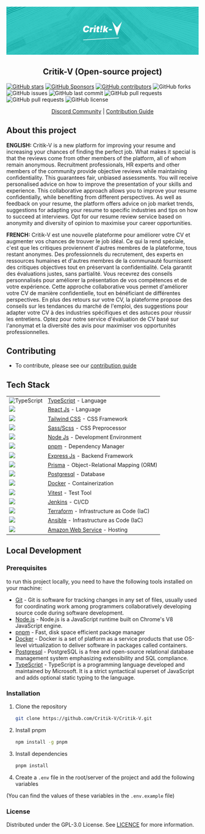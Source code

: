 ![Critik-V logo](./assets/BANNER_README.png)

<h2 align="center">
Critik-V (Open-source project)
</h2>

[![GitHub stars](https://img.shields.io/github/stars/Critik-V/Critik-V.svg?style=social&label=Star)](https://github.com/Critik-V/Critik-V)
[![GitHub Sponsors](https://img.shields.io/github/sponsors/Critik-V.svg?style=social)](https://github.com/sponsors/Critik-V)
[![GitHub contributors](https://img.shields.io/github/contributors/Critik-V/Critik-V.svg)](https://github.com/Critik-V/Critik-V/graphs/contributors)
![GitHub forks](https://img.shields.io/github/forks/Critik-V/Critik-V.svg)
![GitHub issues](https://img.shields.io/github/issues/Critik-V/Critik-V.svg)
![GitHub last commit](https://img.shields.io/github/last-commit/Critik-V/Critik-V.svg)
![GitHub pull requests](https://img.shields.io/github/issues-pr/Critik-V/Critik-V.svg)
![GitHub pull requests](https://img.shields.io/github/issues-pr-closed/Critik-V/Critik-V.svg)
![GitHub license](https://img.shields.io/github/license/Critik-V/Critik-V.svg)

<p align="center">
    <a href="https://discord.gg/Bw9Aa7zC">Discord Community</a> | <a href="./CONTRIBUTING.md">Contribution Guide</a>
</p>

## About this project 

**ENGLISH:** Critik-V is a new platform for improving your resume and increasing your chances of finding the perfect job. What makes it special is that the reviews come from other members of the platform, all of whom remain anonymous.
Recruitment professionals, HR experts and other members of the community provide objective reviews while maintaining confidentiality. This guarantees fair, unbiased assessments. You will receive personalised advice on how to improve the presentation of your skills and experience.
This collaborative approach allows you to improve your resume confidentially, while benefiting from different perspectives. As well as feedback on your resume, the platform offers advice on job market trends, suggestions for adapting your resume to specific industries and tips on how to succeed at interviews. Opt for our resume review service based on anonymity and diversity of opinion to maximise your career opportunities.

**FRENCH:** Critik-V est une nouvelle plateforme pour améliorer votre CV et augmenter vos chances de trouver le job idéal. Ce qui la rend spéciale, c'est que les critiques proviennent d'autres membres de la plateforme, tous restant anonymes.
Des professionnels du recrutement, des experts en ressources humaines et d'autres membres de la communauté fournissent des critiques objectives tout en préservant la confidentialité. Cela garantit des évaluations justes, sans partialité. Vous recevrez des conseils personnalisés pour améliorer la présentation de vos compétences et de votre expérience.
Cette approche collaborative vous permet d'améliorer votre CV de manière confidentielle, tout en bénéficiant de différentes perspectives. En plus des retours sur votre CV, la plateforme propose des conseils sur les tendances du marché de l'emploi, des suggestions pour adapter votre CV à des industries spécifiques et des astuces pour réussir les entretiens. Optez pour notre service d'évaluation de CV basé sur l'anonymat et la diversité des avis pour maximiser vos opportunités professionnelles.

## Contributing

- To contribute, please see our <a href="./CONTRIBUTING.md">contribution guide</a>

## Tech Stack


|  |  |
| --- | --- |
| <img src="https://upload.wikimedia.org/wikipedia/commons/thumb/4/4c/Typescript_logo_2020.svg/2048px-Typescript_logo_2020.svg.png" alt="TypeScript" width="20"/> | [TypeScript](https://www.typescriptlang.org/) - Language |
| <img src="https://cdn4.iconfinder.com/data/icons/logos-3/600/React.js_logo-512.png" width="20"/> | [React Js](https://reactjs.org/) - Language |
| <img src="https://static-00.iconduck.com/assets.00/tailwind-css-icon-2048x1229-u8dzt4uh.png" width="20"/> | [Tailwind CSS](https://tailwindcss.com/) - CSS Framework |
| <img src="https://cdn.freebiesupply.com/logos/large/2x/sass-1-logo-png-transparent.png" width="20"/> | [Sass/Scss](https://sass-lang.com/) - CSS Preprocessor |
| <img src="https://cdn-icons-png.flaticon.com/512/5968/5968322.png" width="20"/> | [Node Js](https://nodejs.org/en/) - Development Environment |
| <img src="https://pnpm.io/img/pnpm.svg" width="20"/> | [pnpm](https://pnpm.io/) - Dependency Manager |
| <img src="https://upload.wikimedia.org/wikipedia/commons/6/64/Expressjs.png" width="20"/> | [Express Js](https://expressjs.com/) - Backend Framework |
| <img src="https://cdn.sanity.io/images/vftxng62/production/9c68538b07056123775d8aa985d19d4f217eee34-700x275.png" width="20"/> | [Prisma](https://www.prisma.io/) - Object-Relational Mapping (ORM) |
| <img src="https://www.postgresql.org/media/img/about/press/elephant.png" width="20"/> | [Postgresql](https://www.postgresql.org/) - Database |
| <img src="https://assets.stickpng.com/images/62a9c7c08ff6441a2952dad3.png" width="20"/> | [Docker](https://www.docker.com/) - Containerization |
| <img src="https://user-images.githubusercontent.com/11247099/145112184-a9ff6727-661c-439d-9ada-963124a281f7.png" width="20"/> | [Vitest](https://vitest.dev/) - Test Tool |
| <img src="https://upload.wikimedia.org/wikipedia/commons/thumb/e/e9/Jenkins_logo.svg/1200px-Jenkins_logo.svg.png" width="20"/> | [Jenkins](https://www.jenkins.io/) - CI/CD |
| <img src="https://static-00.iconduck.com/assets.00/terraform-icon-1803x2048-hodrzd3t.png" width="20"/> | [Terraform](https://www.terraform.io/) - Infrastructure as Code (IaC) |
| <img src="https://upload.wikimedia.org/wikipedia/commons/thumb/2/24/Ansible_logo.svg/2048px-Ansible_logo.svg.png" width="20"/> | [Ansible](https://www.ansible.com/) - Infrastructure as Code (IaC) |
| <img src="https://static-00.iconduck.com/assets.00/general-awscloud-icon-2048x2048-3trjae80.png" width="20"/> | [Amazon Web Service](https://aws.amazon.com/) - Hosting |

## Local Development

### Prerequisites

to run this project locally, you need to have the following tools installed on your machine:

- [Git](https://git-scm.com/) - Git is software for tracking changes in any set of files, usually used for coordinating work among programmers collaboratively developing source code during software development.
- [Node.js](https://nodejs.org/en/) - Node.js is a JavaScript runtime built on Chrome's V8 JavaScript engine.
- [pnpm](https://pnpm.io/) - Fast, disk space efficient package manager
- [Docker](https://www.docker.com/) - Docker is a set of platform as a service products that use OS-level virtualization to deliver software in packages called containers.
- [Postgresql](https://www.postgresql.org/) - PostgreSQL is a free and open-source relational database management system emphasizing extensibility and SQL compliance.
- [TypeScript](https://www.typescriptlang.org/) - TypeScript is a programming language developed and maintained by Microsoft. It is a strict syntactical superset of JavaScript and adds optional static typing to the language.

### Installation

1. Clone the repository
    
    ```sh
    git clone https://github.com/Critik-V/Critik-V.git
    ```
2. Install pnpm
    
    ```sh
    npm install -g pnpm
    ```
3. Install dependencies
    
    ```sh
    pnpm install
    ```
4. Create a `.env` file in the root/server of the project and add the following variables

(You can find the values of these variables in the `.env.example` file)

### License

Distributed under the GPL-3.0 License. See [LICENCE](LICENCE) for more information.

